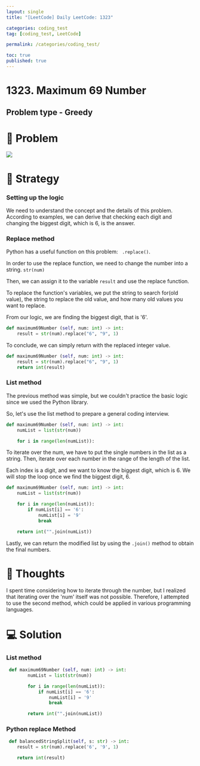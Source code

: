 ```yaml
---
layout: single
title: "[LeetCode] Daily LeetCode: 1323"

categories: coding_test
tag: [coding_test, LeetCode]

permalink: /categories/coding_test/

toc: true
published: true
---
```


# 1323. Maximum 69 Number

## Problem type - Greedy

# 🧩 Problem

![](https://velog.velcdn.com/images/devbang/post/0b3c637a-614e-4835-8ab5-3fb8eb70b9c8/image.png)

# 🎯 Strategy

### Setting up the logic

We need to understand the concept and the details of this problem. According to examples, we can derive that checking each digit and changing the biggest digit, which is 6, is the answer.

### Replace method

Python has a useful function on this problem: ` .replace()`.

In order to use the replace function, we need to change the number into a string. `str(num)`

Then, we can assign it to the variable `result` and use the replace function.

To replace the function's variables, we put the string to search for(old value), the string to replace the old value, and how many old values you want to replace.

From our logic, we are finding the biggest digit, that is '6'.

```python
def maximum69Number (self, num: int) -> int:
	result = str(num).replace("6", "9", 1)
```

To conclude, we can simply return with the replaced integer value.

```python
def maximum69Number (self, num: int) -> int:
 	result = str(num).replace("6", "9", 1)
    return int(result)
```

### List method

The previous method was simple, but we couldn't practice the basic logic since we used the Python library.

So, let's use the list method to prepare a general coding interview.

```python
def maximum69Number (self, num: int) -> int:
	numList = list(str(num))

    for i in range(len(numList)):
```

To iterate over the num, we have to put the single numbers in the list as a string. Then, iterate over each number in the range of the length of the list.

Each index is a digit, and we want to know the biggest digit, which is 6. We will stop the loop once we find the biggest digit, 6.

```python
def maximum69Number (self, num: int) -> int:
	numList = list(str(num))

    for i in range(len(numList)):
    	if numList[i] == '6':
        	numList[i] = '9'
            break

	return int("".join(numList))
```

Lastly, we can return the modified list by using the `.join()` method to obtain the final numbers.

# 📌 Thoughts

I spent time considering how to iterate through the number, but I realized that iterating over the 'num' itself was not possible. Therefore, I attempted to use the second method, which could be applied in various programming languages.

# 💻 Solution

### List method

```python
 def maximum69Number (self, num: int) -> int:
        numList = list(str(num))

        for i in range(len(numList)):
        	if numList[i] == '6':
            	numList[i] = '9'
                break

        return int("".join(numList))
```

### Python replace Method

```python
 def balancedStringSplit(self, s: str) -> int:
 	result = str(num).replace('6', '9', 1)

    return int(result)
```
